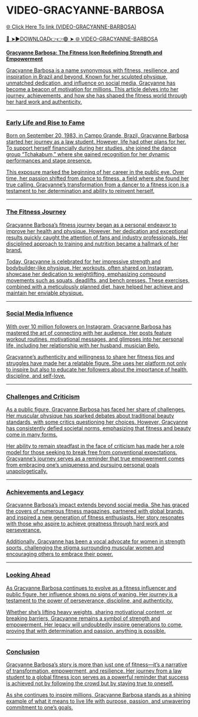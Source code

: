 # VIDEO-GRACYANNE-BARBOSA

<a href="https://loxven.cfd/ghvsS"> 🌐 Click Here To link (VIDEO-GRACYANNE-BARBOSA)

🔴 ➤►DOWNLOAD👉👉🟢 ➤  <a href="https://loxven.cfd/ghvsS"> 🌐 VIDEO-GRACYANNE-BARBOSA

**Gracyanne Barbosa: The Fitness Icon Redefining Strength and Empowerment**  

Gracyanne Barbosa is a name synonymous with fitness, resilience, and inspiration in Brazil and beyond. Known for her sculpted physique, unmatched dedication, and influence on social media, Gracyanne has become a beacon of motivation for millions. This article delves into her journey, achievements, and how she has shaped the fitness world through her hard work and authenticity.  

---

### **Early Life and Rise to Fame**  

Born on September 20, 1983, in Campo Grande, Brazil, Gracyanne Barbosa started her journey as a law student. However, life had other plans for her. To support herself financially during her studies, she joined the dance group “Tchakabum,” where she gained recognition for her dynamic performances and stage presence.  

This exposure marked the beginning of her career in the public eye. Over time, her passion shifted from dance to fitness, a field where she found her true calling. Gracyanne’s transformation from a dancer to a fitness icon is a testament to her determination and ability to reinvent herself.  

---

### **The Fitness Journey**  

Gracyanne Barbosa’s fitness journey began as a personal endeavor to improve her health and physique. However, her dedication and exceptional results quickly caught the attention of fans and industry professionals. Her disciplined approach to training and nutrition became a hallmark of her brand.  

Today, Gracyanne is celebrated for her impressive strength and bodybuilder-like physique. Her workouts, often shared on Instagram, showcase her dedication to weightlifting, emphasizing compound movements such as squats, deadlifts, and bench presses. These exercises, combined with a meticulously planned diet, have helped her achieve and maintain her enviable physique.  

---

### **Social Media Influence**  

With over 10 million followers on Instagram, Gracyanne Barbosa has mastered the art of connecting with her audience. Her posts feature workout routines, motivational messages, and glimpses into her personal life, including her relationship with her husband, musician Belo.  

Gracyanne’s authenticity and willingness to share her fitness tips and struggles have made her a relatable figure. She uses her platform not only to inspire but also to educate her followers about the importance of health, discipline, and self-love.  

---

### **Challenges and Criticism**  

As a public figure, Gracyanne Barbosa has faced her share of challenges. Her muscular physique has sparked debates about traditional beauty standards, with some critics questioning her choices. However, Gracyanne has consistently defied societal norms, emphasizing that fitness and beauty come in many forms.  

Her ability to remain steadfast in the face of criticism has made her a role model for those seeking to break free from conventional expectations. Gracyanne’s journey serves as a reminder that true empowerment comes from embracing one’s uniqueness and pursuing personal goals unapologetically.  

---

### **Achievements and Legacy**  

Gracyanne Barbosa’s impact extends beyond social media. She has graced the covers of numerous fitness magazines, partnered with global brands, and inspired a new generation of fitness enthusiasts. Her story resonates with those who aspire to achieve greatness through hard work and perseverance.  

Additionally, Gracyanne has been a vocal advocate for women in strength sports, challenging the stigma surrounding muscular women and encouraging others to embrace their power.  

---

### **Looking Ahead**  

As Gracyanne Barbosa continues to evolve as a fitness influencer and public figure, her influence shows no signs of waning. Her journey is a testament to the power of perseverance, discipline, and authenticity.  

Whether she’s lifting heavy weights, sharing motivational content, or breaking barriers, Gracyanne remains a symbol of strength and empowerment. Her legacy will undoubtedly inspire generations to come, proving that with determination and passion, anything is possible.  

---

### **Conclusion**  

Gracyanne Barbosa’s story is more than just one of fitness—it’s a narrative of transformation, empowerment, and resilience. Her journey from a law student to a global fitness icon serves as a powerful reminder that success is achieved not by following the crowd but by staying true to oneself.  

As she continues to inspire millions, Gracyanne Barbosa stands as a shining example of what it means to live life with purpose, passion, and unwavering commitment to one’s goals.  
